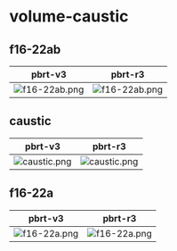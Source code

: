 # volume-caustic
## f16-22ab
|pbrt-v3|pbrt-r3|
|---|---|
|![f16-22ab.png](../v3/volume-caustic/f16-22ab.png)|![f16-22ab.png](../r3/volume-caustic/f16-22ab.png)|
## caustic
|pbrt-v3|pbrt-r3|
|---|---|
|![caustic.png](../v3/volume-caustic/caustic.png)|![caustic.png](../r3/volume-caustic/caustic.png)|
## f16-22a
|pbrt-v3|pbrt-r3|
|---|---|
|![f16-22a.png](../v3/volume-caustic/f16-22a.png)|![f16-22a.png](../r3/volume-caustic/f16-22a.png)|
